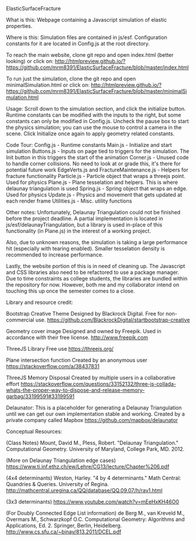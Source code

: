 ElasticSurfaceFracture

What is this: Webpage containing a Javascript simulation of elastic properties.

Where is this: Simulation files are contained in js/esf. Configuration constants for it are located in Config.js at the root directory.

To reach the main website, clone git repo and open index.html (better looking) or click on:
http://htmlpreview.github.io/?https://github.com/mrm8391/ElasticSurfaceFracture/blob/master/index.html

To run just the simulation, clone the git repo and open minimalSimulation.html or click on:
http://htmlpreview.github.io/?https://github.com/mrm8391/ElasticSurfaceFracture/blob/master/minimalSimulation.html

Usage: Scroll down to the simulation section, and click the initialize button. Runtime constants can be modified with the inputs to the right, but some constants can only be modified in Config.js. Uncheck the pause box to start the physics simulation; you can use the mouse to control a camera in the scene. Click Initialize once again to apply geometry related constants.

Code Tour:
Config.js - Runtime constants
Main.js - Initialize and start simulation
Buttons.js - Inputs on page tied to triggers for the simulation. The Init button in this triggers the start of the animation
Corner.js - Unused code to handle corner collisions. No need to look at or grade this, it's there for potential future work
EdgeVerts.js and FractureMaintenance.js - Helpers for fracture functionality
Particle.js - Particle object that wraps a threejs point. Used for physics
Plane.js - Plane tesselation and helpers. This is where delaunay triangulation is used
Spring.js - Spring object that wraps an edge. Used for physics
Update.js - Physics and movement that gets updated at each render frame
Utilities.js - Misc. utility functions

Other notes:
Unfortunately, Delaunay Triangulation could not be finished before the project deadline. A partial implementation is located in js/esf/delaunayTriangulation, but a library is used in-place of this functionality (in Plane.js) in the interest of a working project.

Also, due to unknown reasons, the simulation is taking a large performance hit (especially with tearing enabled). Smaller tesselation density is recommended to increase performance.

Lastly, the website portion of this is in need of cleaning up. The Javascript and CSS libraries also need to be refactored to use a package manager. Due to time constraints as college students, the libraries are bundled within the repository for now. However, both me and my collaborator intend on touching this up once the semester comes to a close.

Library and resource credit:

Bootstrap Creative Theme
Designed by Blackrock Digital. Free for non-commercial use.
https://github.com/BlackrockDigital/startbootstrap-creative

Geometry cover image
Designed and owned by Freepik. Used in accordance with their free license.
http://www.freepik.com

ThreeJS Library
Free use
https://threejs.org/

Plane intersection function
Created by an anonymous user
https://stackoverflow.com/a/38437831

ThreeJS Memory Disposal
Created by multiple users in a collaborative effort
https://stackoverflow.com/questions/33152132/three-js-collada-whats-the-proper-way-to-dispose-and-release-memory-garbag/33199591#33199591

Delaunator: This is a placeholder for generating a Delaunay Triangulation until we can get our own implementation stable and working.
Created by a private company called Mapbox
https://github.com/mapbox/delaunator

Conceptual Resources:

(Class Notes)
Mount, David M., Pless, Robert. "Delaunay Triangulation." Computational Geometry. University of Maryland, College Park, MD. 2012.

(More on Delaunay Triangulation edge cases)
https://www.ti.inf.ethz.ch/ew/Lehre/CG13/lecture/Chapter%206.pdf

(4x4 determinants)
Weston, Harley. "4 by 4 determinants." Math Central: Quandries & Queries. University of Regina. http://mathcentral.uregina.ca/QQ/database/QQ.09.07/h/rav1.html

(3x3 determinants)
https://www.youtube.com/watch?v=mEeHxKH46O0

(For Doubly Connected Edge List information)
de Berg M., van Kreveld M., Overmars M., Schwarzkopf O.C. Computational Geometry: Algorithms and Applications, Ed. 2. Springer, Berlin, Heidelberg. http://www.cs.sfu.ca/~binay/813.2011/DCEL.pdf

